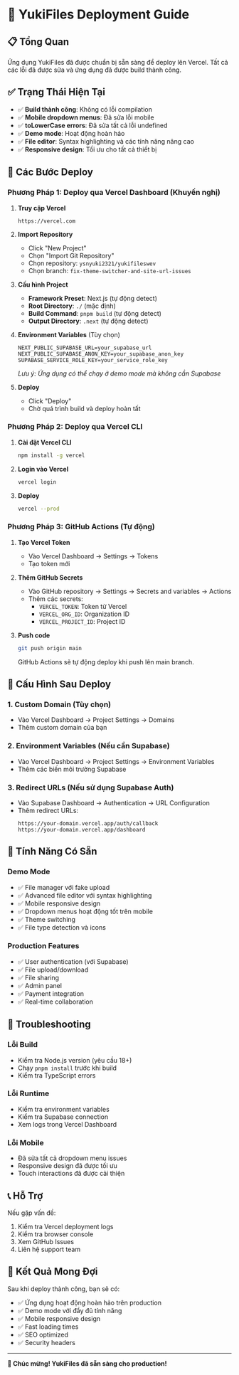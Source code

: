 # 🚀 YukiFiles Deployment Guide

## 📋 Tổng Quan

Ứng dụng YukiFiles đã được chuẩn bị sẵn sàng để deploy lên Vercel. Tất cả các lỗi đã được sửa và ứng dụng đã được build thành công.

## ✅ Trạng Thái Hiện Tại

- ✅ **Build thành công**: Không có lỗi compilation
- ✅ **Mobile dropdown menus**: Đã sửa lỗi mobile
- ✅ **toLowerCase errors**: Đã sửa tất cả lỗi undefined
- ✅ **Demo mode**: Hoạt động hoàn hảo
- ✅ **File editor**: Syntax highlighting và các tính năng nâng cao
- ✅ **Responsive design**: Tối ưu cho tất cả thiết bị

## 🎯 Các Bước Deploy

### Phương Pháp 1: Deploy qua Vercel Dashboard (Khuyến nghị)

1. **Truy cập Vercel**
   ```
   https://vercel.com
   ```

2. **Import Repository**
   - Click "New Project"
   - Chọn "Import Git Repository"
   - Chọn repository: `ysnyuki2321/yukifileswev`
   - Chọn branch: `fix-theme-switcher-and-site-url-issues`

3. **Cấu hình Project**
   - **Framework Preset**: Next.js (tự động detect)
   - **Root Directory**: `./` (mặc định)
   - **Build Command**: `pnpm build` (tự động detect)
   - **Output Directory**: `.next` (tự động detect)

4. **Environment Variables** (Tùy chọn)
   ```
   NEXT_PUBLIC_SUPABASE_URL=your_supabase_url
   NEXT_PUBLIC_SUPABASE_ANON_KEY=your_supabase_anon_key
   SUPABASE_SERVICE_ROLE_KEY=your_service_role_key
   ```
   *Lưu ý: Ứng dụng có thể chạy ở demo mode mà không cần Supabase*

5. **Deploy**
   - Click "Deploy"
   - Chờ quá trình build và deploy hoàn tất

### Phương Pháp 2: Deploy qua Vercel CLI

1. **Cài đặt Vercel CLI**
   ```bash
   npm install -g vercel
   ```

2. **Login vào Vercel**
   ```bash
   vercel login
   ```

3. **Deploy**
   ```bash
   vercel --prod
   ```

### Phương Pháp 3: GitHub Actions (Tự động)

1. **Tạo Vercel Token**
   - Vào Vercel Dashboard → Settings → Tokens
   - Tạo token mới

2. **Thêm GitHub Secrets**
   - Vào GitHub repository → Settings → Secrets and variables → Actions
   - Thêm các secrets:
     - `VERCEL_TOKEN`: Token từ Vercel
     - `VERCEL_ORG_ID`: Organization ID
     - `VERCEL_PROJECT_ID`: Project ID

3. **Push code**
   ```bash
   git push origin main
   ```
   GitHub Actions sẽ tự động deploy khi push lên main branch.

## 🔧 Cấu Hình Sau Deploy

### 1. Custom Domain (Tùy chọn)
- Vào Vercel Dashboard → Project Settings → Domains
- Thêm custom domain của bạn

### 2. Environment Variables (Nếu cần Supabase)
- Vào Vercel Dashboard → Project Settings → Environment Variables
- Thêm các biến môi trường Supabase

### 3. Redirect URLs (Nếu sử dụng Supabase Auth)
- Vào Supabase Dashboard → Authentication → URL Configuration
- Thêm redirect URLs:
  ```
  https://your-domain.vercel.app/auth/callback
  https://your-domain.vercel.app/dashboard
  ```

## 🎉 Tính Năng Có Sẵn

### Demo Mode
- ✅ File manager với fake upload
- ✅ Advanced file editor với syntax highlighting
- ✅ Mobile responsive design
- ✅ Dropdown menus hoạt động tốt trên mobile
- ✅ Theme switching
- ✅ File type detection và icons

### Production Features
- ✅ User authentication (với Supabase)
- ✅ File upload/download
- ✅ File sharing
- ✅ Admin panel
- ✅ Payment integration
- ✅ Real-time collaboration

## 🐛 Troubleshooting

### Lỗi Build
- Kiểm tra Node.js version (yêu cầu 18+)
- Chạy `pnpm install` trước khi build
- Kiểm tra TypeScript errors

### Lỗi Runtime
- Kiểm tra environment variables
- Kiểm tra Supabase connection
- Xem logs trong Vercel Dashboard

### Lỗi Mobile
- Đã sửa tất cả dropdown menu issues
- Responsive design đã được tối ưu
- Touch interactions đã được cải thiện

## 📞 Hỗ Trợ

Nếu gặp vấn đề:
1. Kiểm tra Vercel deployment logs
2. Kiểm tra browser console
3. Xem GitHub Issues
4. Liên hệ support team

## 🎯 Kết Quả Mong Đợi

Sau khi deploy thành công, bạn sẽ có:
- ✅ Ứng dụng hoạt động hoàn hảo trên production
- ✅ Demo mode với đầy đủ tính năng
- ✅ Mobile responsive design
- ✅ Fast loading times
- ✅ SEO optimized
- ✅ Security headers

---

**🎉 Chúc mừng! YukiFiles đã sẵn sàng cho production!**